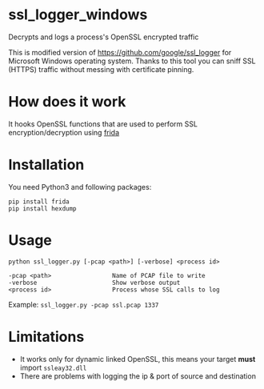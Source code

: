 # ssl_logger_windows
Decrypts and logs a process's OpenSSL encrypted traffic

This is modified version of https://github.com/google/ssl_logger for Microsoft Windows operating system. Thanks to this tool you can sniff SSL (HTTPS) traffic without messing with certificate pinning.

# How does it work
It hooks OpenSSL functions that are used to perform SSL encryption/decryption using [frida](https://frida.re/)

# Installation
You need Python3 and following packages:
```
pip install frida
pip install hexdump
```

# Usage
`python ssl_logger.py [-pcap <path>] [-verbose] <process id>`

```
-pcap <path>                 Name of PCAP file to write
-verbose                     Show verbose output
<process id>                 Process whose SSL calls to log
```
Example:
`ssl_logger.py -pcap ssl.pcap 1337`

# Limitations
* It works only for dynamic linked OpenSSL, this means your target **must** import `ssleay32.dll`
* There are problems with logging the ip & port of source and destination
